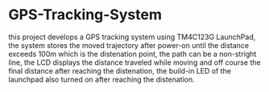 # GPS-Tracking-System
this project develops a GPS tracking system using TM4C123G LaunchPad, the system stores the moved trajectory after power-on until the distance exceeds 100m which is the distenation point,
the path can be a non-stright line,
the LCD displays the distance traveled while moving and off course the final distance after reaching the distenation,
the build-in LED of the launchpad also turned on after reaching the distenation.
